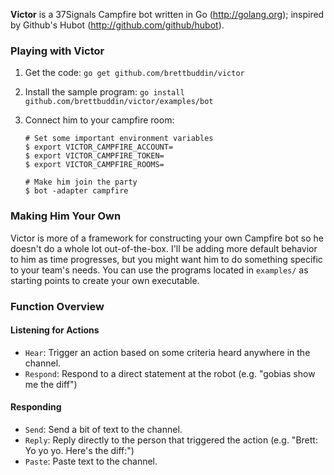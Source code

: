 **Victor** is a 37Signals Campfire bot written in Go (http://golang.org); inspired by Github's Hubot (http://github.com/github/hubot).

### Playing with Victor

1. Get the code: `go get github.com/brettbuddin/victor`
2. Install the sample program: `go install github.com/brettbuddin/victor/examples/bot`
3. Connect him to your campfire room:

      ```
      # Set some important environment variables
      $ export VICTOR_CAMPFIRE_ACCOUNT=
      $ export VICTOR_CAMPFIRE_TOKEN=
      $ export VICTOR_CAMPFIRE_ROOMS=
      
      # Make him join the party
      $ bot -adapter campfire
      ```

### Making Him Your Own

Victor is more of a framework for constructing your own Campfire bot so he doesn't do a whole lot out-of-the-box. I'll be adding more default behavior to him as time progresses, but you might want him to do something specific to your team's needs. You can use the programs located in `examples/` as starting points to create your own executable.

### Function Overview

#### Listening for Actions

- `Hear`: Trigger an action based on some criteria heard anywhere in the channel.
- `Respond`: Respond to a direct statement at the robot (e.g. "gobias show me the diff")

#### Responding

- `Send`: Send a bit of text to the channel.
- `Reply`: Reply directly to the person that triggered the action (e.g. "Brett: Yo yo yo. Here's the diff:")
- `Paste`: Paste text to the channel.

